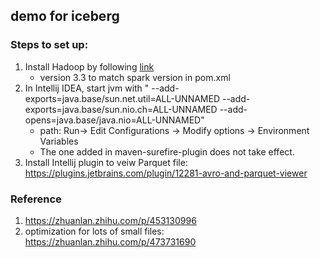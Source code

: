 
## demo for iceberg

### Steps to set up:


1. Install Hadoop by following [link](https://medium.com/analytics-vidhya/hadoop-how-to-install-in-5-steps-in-windows-10-61b0e67342f8#:~:text=1%20Prerequisites.%20%2A%20RAM%20%E2%80%94%20Min.%208GB%2C%20if,share%20it%20with%20your%20friends%20and%20colleagues.%20)
   * version 3.3 to match spark version in pom.xml 
2. In Intellij IDEA, start jvm with " --add-exports=java.base/sun.net.util=ALL-UNNAMED --add-exports=java.base/sun.nio.ch=ALL-UNNAMED --add-opens=java.base/java.nio=ALL-UNNAMED"
   * path: Run-> Edit Configurations -> Modify options -> Environment Variables
   * The one added in maven-surefire-plugin does not take effect.
3. Install Intellij plugin to veiw Parquet file: https://plugins.jetbrains.com/plugin/12281-avro-and-parquet-viewer

### Reference
1. https://zhuanlan.zhihu.com/p/453130996
2. optimization for lots of small files: https://zhuanlan.zhihu.com/p/473731690
